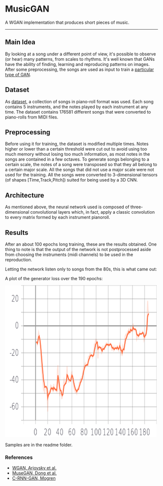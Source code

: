 # MusicGAN  
A WGAN implementation that produces short pieces of music.

---

## Main Idea

By looking at a song under a different point of view, it's possible to observe (or hear) many patterns, from scales to rhythms. 
It's well known that GANs have the ability of finding, learning and reproducing patterns on images.
After some preprocessing, the songs are used as input to train a [particular type of GAN](https://arxiv.org/pdf/1701.07875.pdf).

## Dataset

As [dataset](http://colinraffel.com/projects/lmd/), a collection of songs in piano-roll format was used. Each song contains 5 instruments, and the notes played by
each instrument at any time. The dataset contains 176581 different songs that were converted to piano-rolls from MIDI files.

## Preprocessing

Before using it for training, the dataset is modified multiple times. Notes higher or lower than a certain threshold were cut out
to avoid using too much memory without losing too much information, as most notes in the songs are contained in a few octaves.
To generate songs belonging to a certain scale, the notes of a song were transposed so that they all belong to a certain major scale.
All the songs that did not use a major scale were not used for the training.
All the songs were converted to 3-dimensional tensors (of shapes \[Time,Track,Pitch]) suited for being used by a 3D CNN.

## Architecture

As mentioned above, the neural network used is composed of three-dimensional convolutional layers which, in fact, apply a classic convolution to every matrix formed by each instrument pianoroll. 

## Results

After an about 100 epochs long training, these are the results obtained. One thing to note is that the output of the network is not postprocessed aside from choosing the instruments (midi channels) to be used in the reproduction. 

Letting the network listen only to songs from the 80s, this is what came out:

A plot of the generator loss over the 190 epochs:

<img src="readme/Loss_Generator.png" width="500" height="500">

Samples are in the readme folder.

### References

- [WGAN, Arjovsky et al.](https://arxiv.org/pdf/1701.07875.pdf)
- [MuseGAN, Dong et al.](https://arxiv.org/pdf/1709.06298.pdf)
- [C-RNN-GAN, Mogren](http://mogren.one/publications/2016/c-rnn-gan/mogren2016crnngan.pdf)